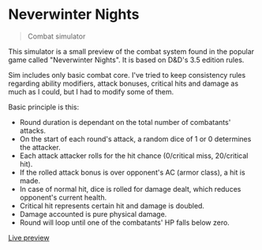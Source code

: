 Neverwinter Nights
===================
> Combat simulator

This simulator is a small preview of the combat system found in the popular game called "Neverwinter Nights". It is based on D&D's 3.5 edition rules.

Sim includes only basic combat core. I've tried to keep consistency rules regarding ability modifiers, attack bonuses, critical hits and damage as much as I could, but I had to modify some of them.

Basic principle is this:

- Round duration is dependant on the total number of combatants' attacks.
- On the start of each round's attack, a random dice of 1 or 0 determines the attacker.
- Each attack attacker rolls for the hit chance (0/critical miss, 20/critical hit).
- If the rolled attack bonus is over opponent's AC (armor class), a hit is made.
- In case of normal hit, dice is rolled for damage dealt, which reduces opponent's current health.
- Critical hit represents certain hit and damage is doubled.
- Damage accounted is pure physical damage.
- Round will loop until one of the combatants' HP falls below zero.

[Live preview](http://davidlazic.github.io/nwn-fight-simulator/)
